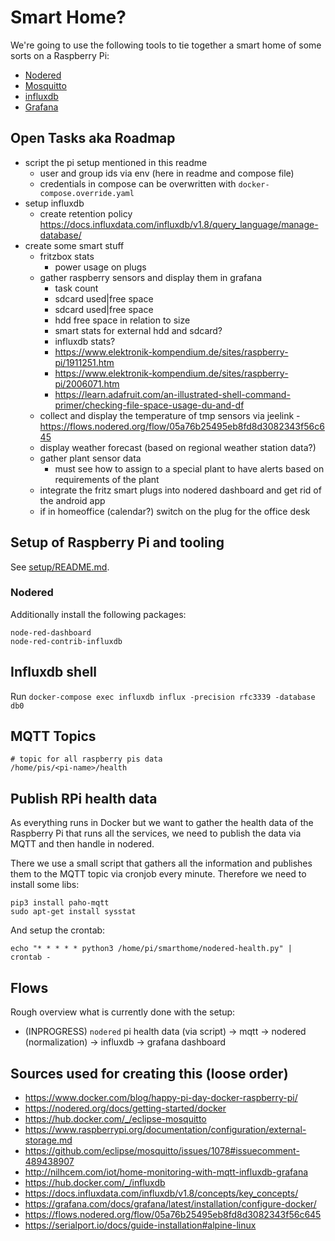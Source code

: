 # Smart Home?

We're going to use the following tools to tie together a smart home of some sorts on a Raspberry Pi:

* [Nodered](https://nodered.org/)
* [Mosquitto](https://https://mosquitto.org/)
* [influxdb](https://www.influxdata.com/products/influxdb-overview/)
* [Grafana](https://grafana.com/)

## Open Tasks aka Roadmap

* script the pi setup mentioned in this readme
  * user and group ids via env (here in readme and compose file)
  * credentials in compose can be overwritten with `docker-compose.override.yaml`
* setup influxdb
  * create retention policy https://docs.influxdata.com/influxdb/v1.8/query_language/manage-database/
* create some smart stuff
  * fritzbox stats
    * power usage on plugs
  * gather raspberry sensors and display them in grafana
    * task count
    * sdcard used|free space
    * sdcard used|free space
    * hdd free space in relation to size
    * smart stats for external hdd and sdcard?
    * influxdb stats?
    * https://www.elektronik-kompendium.de/sites/raspberry-pi/1911251.htm
    * https://www.elektronik-kompendium.de/sites/raspberry-pi/2006071.htm
    * https://learn.adafruit.com/an-illustrated-shell-command-primer/checking-file-space-usage-du-and-df
  * collect and display the temperature of tmp sensors via jeelink - https://flows.nodered.org/flow/05a76b25495eb8fd8d3082343f56c645
  * display weather forecast (based on regional weather station data?)
  * gather plant sensor data
    * must see how to assign to a special plant to have alerts based on requirements of the plant
  * integrate the fritz smart plugs into nodered dashboard and get rid of the android app
  * if in homeoffice (calendar?) switch on the plug for the office desk

## Setup of Raspberry Pi and tooling

See [setup/README.md](setup/README.md).

### Nodered

Additionally install the following packages:

```
node-red-dashboard
node-red-contrib-influxdb
```

## Influxdb shell

Run `docker-compose exec influxdb influx -precision rfc3339 -database db0`

## MQTT Topics

```
# topic for all raspberry pis data
/home/pis/<pi-name>/health
```

## Publish RPi health data

As everything runs in Docker but we want to gather the health data of the Raspberry Pi that runs all the services, we need to publish the data via MQTT and then handle in nodered.

There we use a small script that gathers all the information and publishes them to the MQTT topic via cronjob every minute. Therefore we need to install some libs:

```
pip3 install paho-mqtt
sudo apt-get install sysstat
```

And setup the crontab:

```
echo "* * * * * python3 /home/pi/smarthome/nodered-health.py" | crontab -
```

## Flows
Rough overview what is currently done with the setup:

* (INPROGRESS) `nodered` pi health data (via script) -> mqtt -> nodered (normalization) -> influxdb -> grafana dashboard

## Sources used for creating this (loose order)

* https://www.docker.com/blog/happy-pi-day-docker-raspberry-pi/
* https://nodered.org/docs/getting-started/docker
* https://hub.docker.com/_/eclipse-mosquitto
* https://www.raspberrypi.org/documentation/configuration/external-storage.md
* https://github.com/eclipse/mosquitto/issues/1078#issuecomment-489438907
* http://nilhcem.com/iot/home-monitoring-with-mqtt-influxdb-grafana
* https://hub.docker.com/_/influxdb
* https://docs.influxdata.com/influxdb/v1.8/concepts/key_concepts/
* https://grafana.com/docs/grafana/latest/installation/configure-docker/
* https://flows.nodered.org/flow/05a76b25495eb8fd8d3082343f56c645
* https://serialport.io/docs/guide-installation#alpine-linux
